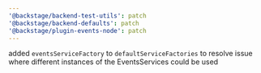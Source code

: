 ```yaml
---
'@backstage/backend-test-utils': patch
'@backstage/backend-defaults': patch
'@backstage/plugin-events-node': patch
---
```


added `eventsServiceFactory` to `defaultServiceFactories` to resolve issue where different instances of the EventsServices could be used
